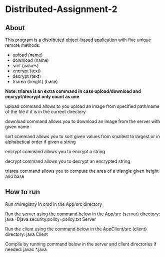# Distributed-Assignment-2

## About

This program is a distributed object-based application with five unique remote methods:

* upload (name) 
* download (name) 
* sort (values) 
* encrypt (text) 
* decrypt (text) 
* triarea (height) (base) 

**Note: triarea is an extra command in case upload/download and encrypt/decrypt only count as one**

upload command allows to you upload an image from specified path/name of the file if it is in the current directory

download command allows you to download an image from the server with given name

sort command allows you to sort given values from smallest to largest or in alphabetical order if given a string

encrypt command allows you to encrypt a string

decrypt command allows you to decrypt an encrypted string

triarea command allows you to compute the area of a triangle given height and base

## How to run

Run rmiregistry in cmd in the App/src directory

Run the server using the command below in the App/src (server) directory:
java -Djava.security.policy=policy.txt Server

Run the client using the command below in the AppClient/src (client) directory:
java Client

Compile by running command below in the server and client directories if needed:
javac *.java
